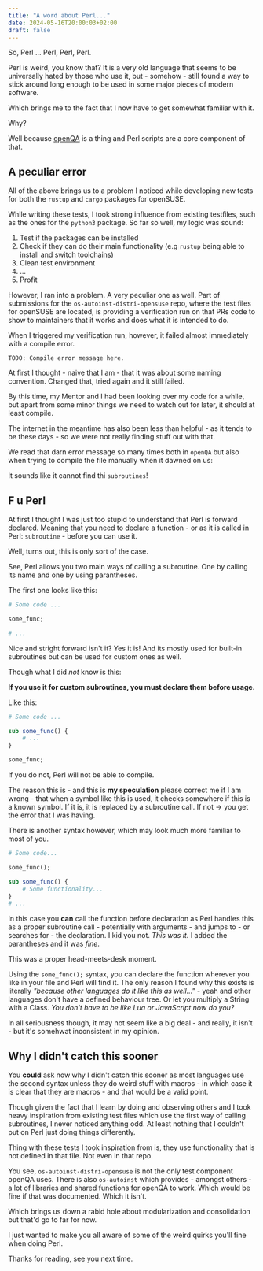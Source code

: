 ```yaml
---
title: "A word about Perl..."
date: 2024-05-16T20:00:03+02:00
draft: false
---
```


So, Perl ... Perl, Perl, Perl.

Perl is weird, you know that? It is a very old language that seems
to be universally hated by those who use it, but - somehow - still found
a way to stick around long enough to be used in some major pieces of modern
software.

Which brings me to the fact that I now have to get somewhat familiar with it.

Why?

Well because [openQA](https://openqa.opensuse.org) is a thing and Perl scripts
are a core component of that.

## A peculiar error

All of the above brings us to a problem I noticed while developing new tests for both
the `rustup` and `cargo` packages for openSUSE.

While writing these tests, I took strong influence from existing testfiles, such as
the ones for the `python3` package. So far so well, my logic was sound:

1. Test if the packages can be installed
2. Check if they can do their main functionality (e.g `rustup` being able to install and switch toolchains)
3. Clean test environment
4. ...
5. Profit

However, I ran into a problem. A very peculiar one as well.
Part of submissions for the `os-autoinst-distri-opensuse` repo, where the test files for openSUSE are located,
is providing a verification run on that PRs code to show to maintainers that it works and does what it is intended to do.

When I triggered my verification run, however, it failed almost immediately with a compile error.

```
TODO: Compile error message here.
```

At first I thought - naive that I am - that it was about some naming convention. Changed that, tried again and it still failed.

By this time, my Mentor and I had been looking over my code for a while, but apart from some minor things we need to watch out for later,
it should at least compile.

The internet in the meantime has also been less than helpful - as it tends to be these days - so we were not really finding stuff out with that.

We read that darn error message so many times both in `openQA` but also when trying to compile the file manually when it dawned on us:

It sounds like it cannot find thi `subroutines`!

## F u Perl

At first I thought I was just too stupid to understand that Perl is forward declared. Meaning that you need to declare a function - 
or as it is called in Perl: `subroutine` - before you can use it.

Well, turns out, this is only sort of the case.

See, Perl allows you two main ways of calling a subroutine. One by calling its name and one by using parantheses.

The first one looks like this:

```perl
# Some code ...

some_func;

# ...
```

Nice and stright forward isn't it? Yes it is! And its mostly used for built-in subroutines but can be used for custom ones as well.

Though what I did *not* know is this:

**If you use it for custom subroutines, you must declare them before usage.**

Like this:

```perl
# Some code ...

sub some_func() {
    # ...
}

some_func;
```

If you do not, Perl will not be able to compile.

The reason this is - and this is **my speculation** please correct me if I am wrong - that when a symbol like this is used, it checks
somewhere if this is a known symbol. If it is, it is replaced by a subroutine call. If not -> you get the error that I was having.

There is another syntax however, which may look much more familiar to most of you.

```perl
# Some code...

some_func();

sub some_func() {
    # Some functionality...
}
# ...
```

In this case you **can** call the function before declaration as Perl handles this as a proper subroutine call - potentially with arguments - and
jumps to - or searches for - the declaration. I kid you not. *This was it.* I added the parantheses and it was *fine*.

This was a proper head-meets-desk moment.

Using the `some_func();` syntax, you can declare the function wherever you like in your file and Perl will find it. The only reason I found
why this exists is literally *"because other languages do it like this as well..."* - yeah and other languages don't have a defined behaviour tree. 
Or let you multiply a String with a Class. *You don't have to be like Lua or JavaScript now do you?*

In all seriousness though, it may not seem like a big deal - and really, it isn't - but it's somehwat inconsistent in my opinion.

## Why I didn't catch this sooner

You **could** ask now why I didn't catch this sooner as most languages use the second syntax unless they do weird stuff with macros - in which case
it is clear that they are macros - and that would be a valid point.

Though given the fact that I learn by doing and observing others and I took heavy inspiration from existing test files which use the first way of calling
subroutines, I never noticed anything odd. At least nothing that I couldn't put on Perl just doing things differently.

Thing with these tests I took inspiration from is, they use functionality that is not defined in that file. Not even in that repo.

You see, `os-autoinst-distri-opensuse` is not the only test component openQA uses. There is also `os-autoinst` which provides - amongst others - 
a lot of libraries and shared functions for openQA to work. Which would be fine if that was documented. Which it isn't.

Which brings us down a rabid hole about modularization and consolidation but that'd go to far for now.

I just wanted to make you all aware of some of the weird quirks you'll fine when doing Perl.

Thanks for reading, see you next time.
